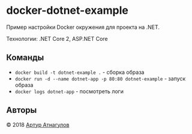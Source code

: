 # docker-dotnet-example

Пример настройки Docker окружения для проекта на .NET. 

Технологии: .NET Core 2, ASP.NET Core

## Команды

- `docker build -t dotnet-example .` - сборка образа
- `docker run -d --name dotnet-app -p 80:80 dotnet-example` - запуск образа
- `docker logs dotnet-app` - посмотреть логи

## Авторы

&copy; 2018 [Артур Атнагулов](http://i.atnartur.ru)
